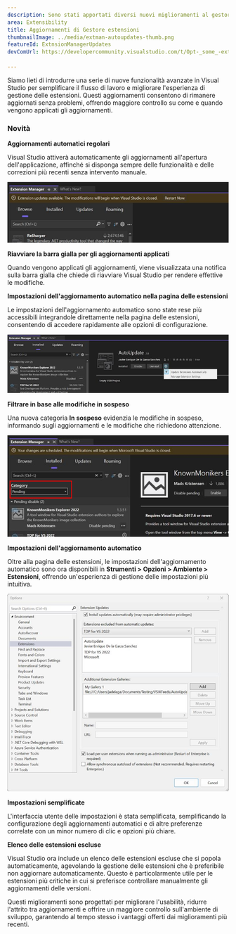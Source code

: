 ```yaml
---
description: Sono stati apportati diversi nuovi miglioramenti al gestore estensioni in Visual Studio che semplificano la gestione delle estensioni.
area: Extensibility
title: Aggiornamenti di Gestore estensioni
thumbnailImage: ../media/extman-autoupdates-thumb.png
featureId: ExtnsionManagerUpdates
devComUrl: https://developercommunity.visualstudio.com/t/Opt-_some_-extensions-in-to-auto-update/1236000

---
```



Siamo lieti di introdurre una serie di nuove funzionalità avanzate in Visual Studio per semplificare il flusso di lavoro e migliorare l'esperienza di gestione delle estensioni. Questi aggiornamenti consentono di rimanere aggiornati senza problemi, offrendo maggiore controllo su come e quando vengono applicati gli aggiornamenti.

### Novità

**Aggiornamenti automatici regolari**

Visual Studio attiverà automaticamente gli aggiornamenti all'apertura dell'applicazione, affinché si disponga sempre delle funzionalità e delle correzioni più recenti senza intervento manuale.

![Aggiornamenti automatici di Gestore estensioni](../media/extman-autoupdates.png)

**Riavviare la barra gialla per gli aggiornamenti applicati**

Quando vengono applicati gli aggiornamenti, viene visualizzata una notifica sulla barra gialla che chiede di riavviare Visual Studio per rendere effettive le modifiche.

**Impostazioni dell'aggiornamento automatico nella pagina delle estensioni**

Le impostazioni dell'aggiornamento automatico sono state rese più accessibili integrandole direttamente nella pagina delle estensioni, consentendo di accedere rapidamente alle opzioni di configurazione.

![Impostazioni di aggiornamento del gestore estensioni](../media/extman-updatesettings.png)

**Filtrare in base alle modifiche in sospeso**

Una nuova categoria **In sospeso** evidenzia le modifiche in sospeso, informando sugli aggiornamenti e le modifiche che richiedono attenzione.

![Gestore delle estensioni in sospeso](../media/extman-pending.png)

**Impostazioni dell'aggiornamento automatico**

Oltre alla pagina delle estensioni, le impostazioni dell'aggiornamento automatico sono ora disponibili in **Strumenti > Opzioni > Ambiente > Estensioni**, offrendo un'esperienza di gestione delle impostazioni più intuitiva.

![Opzioni di gestione delle estensioni](../media/extman-options.png)

**Impostazioni semplificate**

L'interfaccia utente delle impostazioni è stata semplificata, semplificando la configurazione degli aggiornamenti automatici e di altre preferenze correlate con un minor numero di clic e opzioni più chiare.

**Elenco delle estensioni escluse**

Visual Studio ora include un elenco delle estensioni escluse che si popola automaticamente, agevolando la gestione delle estensioni che è preferibile non aggiornare automaticamente. Questo è particolarmente utile per le estensioni più critiche in cui si preferisce controllare manualmente gli aggiornamenti delle versioni.

Questi miglioramenti sono progettati per migliorare l'usabilità, ridurre l'attrito tra aggiornamenti e offrire un maggiore controllo sull'ambiente di sviluppo, garantendo al tempo stesso i vantaggi offerti dai miglioramenti più recenti.
